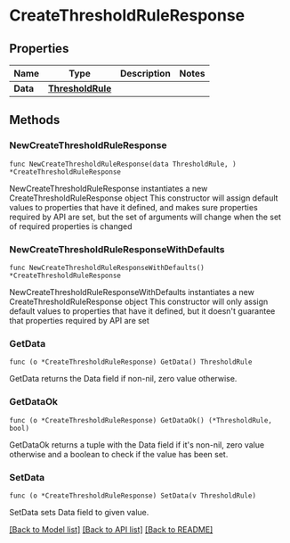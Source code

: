 # CreateThresholdRuleResponse

## Properties

Name | Type | Description | Notes
------------ | ------------- | ------------- | -------------
**Data** | [**ThresholdRule**](ThresholdRule.md) |  | 

## Methods

### NewCreateThresholdRuleResponse

`func NewCreateThresholdRuleResponse(data ThresholdRule, ) *CreateThresholdRuleResponse`

NewCreateThresholdRuleResponse instantiates a new CreateThresholdRuleResponse object
This constructor will assign default values to properties that have it defined,
and makes sure properties required by API are set, but the set of arguments
will change when the set of required properties is changed

### NewCreateThresholdRuleResponseWithDefaults

`func NewCreateThresholdRuleResponseWithDefaults() *CreateThresholdRuleResponse`

NewCreateThresholdRuleResponseWithDefaults instantiates a new CreateThresholdRuleResponse object
This constructor will only assign default values to properties that have it defined,
but it doesn't guarantee that properties required by API are set

### GetData

`func (o *CreateThresholdRuleResponse) GetData() ThresholdRule`

GetData returns the Data field if non-nil, zero value otherwise.

### GetDataOk

`func (o *CreateThresholdRuleResponse) GetDataOk() (*ThresholdRule, bool)`

GetDataOk returns a tuple with the Data field if it's non-nil, zero value otherwise
and a boolean to check if the value has been set.

### SetData

`func (o *CreateThresholdRuleResponse) SetData(v ThresholdRule)`

SetData sets Data field to given value.



[[Back to Model list]](../README.md#documentation-for-models) [[Back to API list]](../README.md#documentation-for-api-endpoints) [[Back to README]](../README.md)


